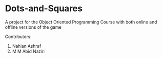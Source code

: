 # Dots-and-Squares
A project for the Object Oriented Programming Course
with both online and offline versions of the game

Contributors:
1. Nahian Ashraf
2. M M Abid Naziri
